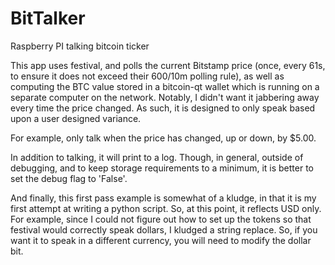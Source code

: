 BitTalker
=========

Raspberry PI talking bitcoin ticker

This app uses festival, and polls the current Bitstamp price (once, every 61s, to ensure it does not exceed their 600/10m polling rule), as well as computing the BTC value stored in a bitcoin-qt wallet which is running on a separate computer on the network. Notably, I didn't want it jabbering away every time the price changed. As such, it is designed to only speak based upon a user designed variance.

For example, only talk when the price has changed, up or down, by $5.00.

In addition to talking, it will print to a log. Though, in general, outside of debugging, and to keep storage requirements to a minimum, it is better to set the debug flag to 'False'.

And finally, this first pass example is somewhat of a kludge, in that it is my first attempt at writing a python script. So, at this point, it reflects USD only. For example, since I could  not figure out how to set up the tokens so that festival would correctly speak dollars, I kludged a string replace. So, if you want it to speak in a different currency, you will need to modify the dollar bit.
